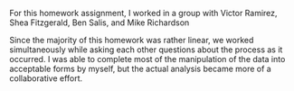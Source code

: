 For this homework assignment, I worked in a group with Victor Ramirez, Shea Fitzgerald, Ben Salis, and Mike Richardson

Since the majority of this homework was rather linear, we worked simultaneously while asking each other questions about the process as it occurred.
I was able to complete most of the manipulation of the data into acceptable forms by myself, but the actual analysis became more of a collaborative effort.

